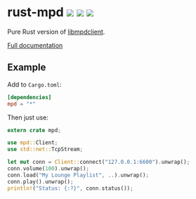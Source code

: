# rust-mpd <a href="https://travis-ci.org/kstep/rust-mpd"><img src="https://img.shields.io/travis/kstep/rust-mpd.png?style=flat-square" /></a> <a href="https://crates.io/crates/mpd"><img src="https://img.shields.io/crates/d/mpd.png?style=flat-square" /></a> <a href="https://crates.io/crates/mpd"><img src="https://img.shields.io/crates/v/mpd.png?style=flat-square" /></a>

Pure Rust version of [libmpdclient](http://www.musicpd.org/libs/libmpdclient/).

[Full documentation](http://kstep.me/rust/doc/mpd/mpd/index.html)

## Example

Add to `Cargo.toml`:

```toml
[dependencies]
mpd = "*"
```

Then just use:

```rust
extern crate mpd;

use mpd::Client;
use std::net::TcpStream;

let mut conn = Client::connect("127.0.0.1:6600").unwrap();
conn.volume(100).unwrap();
conn.load("My Lounge Playlist", ..).unwrap();
conn.play().unwrap();
println!("Status: {:?}", conn.status());
```
